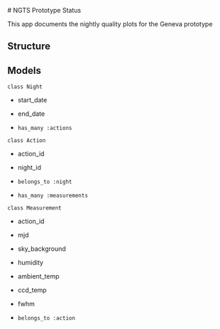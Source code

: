 # NGTS Prototype Status

This app documents the nightly quality plots for the Geneva prototype

## Structure

## Models 

`class Night`

* start_date
* end_date

* `has_many :actions`

`class Action`

* action_id
* night_id

* `belongs_to :night`
* `has_many :measurements`

`class Measurement`

* action_id
* mjd
* sky_background
* humidity
* ambient_temp
* ccd_temp
* fwhm

* `belongs_to :action`
